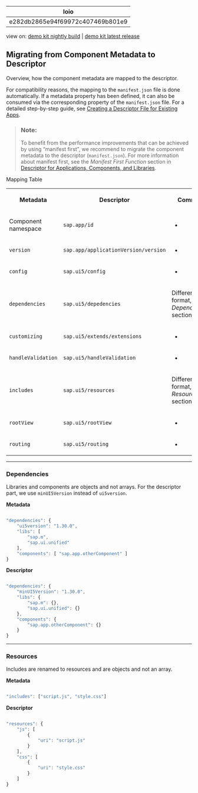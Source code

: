 <!-- loioe282db2865e94f69972c407469b801e9 -->

| loio |
| -----|
| e282db2865e94f69972c407469b801e9 |

<div id="loio">

view on: [demo kit nightly build](https://openui5nightly.hana.ondemand.com/#/topic/e282db2865e94f69972c407469b801e9) | [demo kit latest release](https://openui5.hana.ondemand.com/#/topic/e282db2865e94f69972c407469b801e9)</div>

## Migrating from Component Metadata to Descriptor

Overview, how the component metadata are mapped to the descriptor.

For compatibility reasons, the mapping to the `manifest.json` file is done automatically. If a metadata property has been defined, it can also be consumed via the corresponding property of the `manifest.json` file. For a detailed step-by-step guide, see [Creating a Descriptor File for Existing Apps](Creating_a_Descriptor_File_for_Existing_Apps_3a9baba.md).

> ### Note:  
> To benefit from the performance improvements that can be achieved by using “manifest first”, we recommend to migrate the component metadata to the descriptor \(`manifest.json`\). For more information about manifest first, see the *Manifest First Function* section in [Descriptor for Applications, Components, and Libraries](Descriptor_for_Applications,_Components,_and_Libraries_be0cf40.md).

<a name="loioe282db2865e94f69972c407469b801e9__table_ogz_llt_45"/>Mapping Table


<table>
<tr>
<th>

Metadata



</th>
<th>

Descriptor



</th>
<th>

Comment



</th>
</tr>
<tr>
<td>

Component namespace



</td>
<td>

 `sap.app/id` 



</td>
<td>

-



</td>
</tr>
<tr>
<td>

 `version` 



</td>
<td>

 `sap.app/applicationVersion/version` 



</td>
<td>

-



</td>
</tr>
<tr>
<td>

 `config` 



</td>
<td>

 `sap.ui5/config` 



</td>
<td>

-



</td>
</tr>
<tr>
<td>

 `dependencies` 



</td>
<td>

 `sap.ui5/depedencies` 



</td>
<td>

Different format, see *Dependencies* section below



</td>
</tr>
<tr>
<td>

 `customizing` 



</td>
<td>

 `sap.ui5/extends/extensions` 



</td>
<td>

-



</td>
</tr>
<tr>
<td>

 `handleValidation` 



</td>
<td>

 `sap.ui5/handleValidation` 



</td>
<td>

-



</td>
</tr>
<tr>
<td>

 `includes` 



</td>
<td>

 `sap.ui5/resources` 



</td>
<td>

Different format, see *Resources* section below



</td>
</tr>
<tr>
<td>

 `rootView` 



</td>
<td>

 `sap.ui5/rootView` 



</td>
<td>

-



</td>
</tr>
<tr>
<td>

 `routing` 



</td>
<td>

 `sap.ui5/routing` 



</td>
<td>

-



</td>
</tr>
</table>

***

### Dependencies

Libraries and components are objects and not arrays. For the descriptor part, we use `minUI5Version` instead of `ui5version`.

**Metadata** 

``` js

"dependencies": {
    "ui5version": "1.30.0",
    "libs": [
        "sap.m",
        "sap.ui.unified"
    ],
    "components": [ "sap.app.otherComponent" ]
}
```

**Descriptor**

``` js

"dependencies": {
    "minUI5Version": "1.30.0",
    "libs": {
        "sap.m": {},
        "sap.ui.unified": {}
    },
    "components": {
        "sap.app.otherComponent": {}
    }
}
```

***

### Resources

Includes are renamed to resources and are objects and not an array.

**Metadata**

``` js

"includes": ["script.js", "style.css"]
```

**Descriptor**

``` js

"resources": {
    "js": [
        {
            "uri": "script.js"
        }
    ],
    "css": [
        {
            "uri": "style.css"
        }
    ]
}
```

